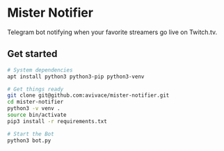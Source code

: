 # Mister Notifier

Telegram bot notifying when your favorite streamers go live on Twitch.tv.


## Get started

```bash
# System dependencies
apt install python3 python3-pip python3-venv

# Get things ready
git clone git@github.com:avivace/mister-notifier.git
cd mister-notifier
python3 -v venv .
source bin/activate
pip3 install -r requirements.txt

# Start the Bot
python3 bot.py
```


